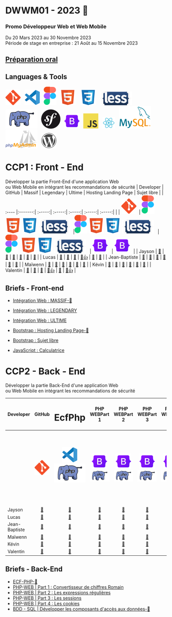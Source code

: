 # DWWM01 - 2023 👋  
### Promo Développeur Web et Web Mobile  
Du 20 Mars 2023 au 30 Novembre 2023  
Période de stage en entreprise : 21 Août au 15 Novembre 2023  

## [Préparation oral](https://github.com/AFCI-DWWM01-2023/PRESENTATION.git)

## Languages & Tools  
![imgGit](./profile/img/git.svg)&nbsp;&nbsp;
![imgVscode](./profile/img/vscode.svg)&nbsp;&nbsp;
![imgFigma](./profile/img/figma.svg)&nbsp;&nbsp;
![imgHtml](./profile/img/html.svg) &nbsp;&nbsp;
![imgCSS](./profile/img/css.svg)&nbsp;&nbsp;
![imgLess](./profile/img/less-1.svg)&nbsp;&nbsp; 
![imgPhp](./profile/img/php2.svg)&nbsp;&nbsp;
![imgSymfony](./profile/img/symfony.svg)&nbsp;&nbsp;
![imgBootStrap](./profile/img/bootstrap.svg)&nbsp;&nbsp; 
![imgJs](./profile/img/javascript.svg)&nbsp;&nbsp;
![imgReact](./profile/img/react.svg)&nbsp;&nbsp;
![imgMySql](./profile/img/mysql1.svg)&nbsp;&nbsp;
![imgPhpMyAdmin](./profile/img/PhpMyAdmin.svg)&nbsp;&nbsp;
![imgWordpress](./profile/img/wordpress.svg) 

# CCP1 : Front - End    
Développer la partie Front-End d'une application Web   
ou Web Mobile en intégrant les recommandations de sécurité
| Developer | GitHub | Massif | Legendary | Ultime | Hosting Landing Page |  Sujet libre |
| :---- |:-------:| :-----:| :-----:| :-----:| :-----:| :-----:|
|  |  ![imgGit](./profile/img/git.svg)&nbsp;  |  ![imgFigma](./profile/img/figma.svg)&nbsp; ![imgHtml](./profile/img/html.svg)&nbsp;![imgCSS](./profile/img/css.svg) ![imgLess](./profile/img/less-1.svg)&nbsp;&nbsp;|![imgFigma](./profile/img/figma.svg)&nbsp;![imgHtml](./profile/img/html.svg)&nbsp;![imgCSS](./profile/img/css.svg) ![imgLess](./profile/img/less-1.svg)&nbsp;&nbsp; | ![imgFigma](./profile/img/figma.svg)&nbsp; ![imgHtml](./profile/img/html.svg)&nbsp;![imgCSS](./profile/img/css.svg) ![imgLess](./profile/img/less-1.svg)&nbsp;&nbsp; | ![imgBootStrap](./profile/img/bootstrap.svg)&nbsp;&nbsp; | ![imgBootStrap](./profile/img/bootstrap.svg)&nbsp;&nbsp; |
| Jayson  | <a href="https://github.com/Gazon-unlimited">🔗</a> |   <a href="https://github.com/AFCI-DWWM01-2023/MASSIF-JAY-B.git">🔗</a> |  <a href="https://github.com/AFCI-DWWM01-2023/LEGENDARY-JAY-B.git">🔗</a> |  <a href="#">🔗</a> |  <a href="https://github.com/AFCI-DWWM01-2023/Hosting-JAY-B.git">🔗</a> |  <a href="#">🔗</a> |
| Lucas  | <a href="https://github.com/LucasDEKINDT">🔗</a>     |   <a href="https://github.com/AFCI-DWWM01-2023/MASSIF-LD.git">🔗</a> |  <a href="https://github.com/AFCI-DWWM01-2023/LegendaryLD.git">🔗</a> |  <a href="https://github.com/AFCI-DWWM01-2023/ULTIMATE_LD.git">🔗👍</a> |  <a href="https://github.com/AFCI-DWWM01-2023/HOSTINGLD.git">🔗</a> |  <a href="#">🔗</a> | 
| Jean-Baptiste  | <a href="https://github.com/jubeyds">🔗</a>  |   <a href="https://github.com/jubeyds/Massif.git">🔗</a> |  <a href="https://github.com/AFCI-DWWM01-2023/LegendaryJB.git">🔗</a> |  <a href="#">🔗</a> |  <a href="https://github.com/AFCI-DWWM01-2023/Hosting-JBDS.git">🔗</a> |  <a href="#">🔗</a> |
| Maïwenn  | <a href="https://github.com/MaiwL">🔗</a>          |   <a href="https://github.com/AFCI-DWWM01-2023/MASSIF-ML.git">🔗</a> | <a href="https://github.com/AFCI-DWWM01-2023/LegendaryML.git">🔗</a> |  <a href="#">🔗</a> |  <a href="https://github.com/AFCI-DWWM01-2023/HostingML.git">🔗</a> |  <a href="#">🔗</a> |
| Kévin  | <a href="https://github.com/kvnlblc">🔗</a>          |   <a href="https://github.com/AFCI-DWWM01-2023/MassifKL.git">🔗</a> |  <a href="#">🔗</a> |  <a href="#">🔗</a> |  <a href="https://github.com/AFCI-DWWM01-2023/HostingKL.git">🔗</a> |  <a href="#">🔗</a> |
| Valentin  | <a href="https://github.com/vquersin">🔗</a>          |    <a href="https://github.com/AFCI-DWWM01-2023/MASSIF-VQ.git">🔗</a> | <a href="https://github.com/AFCI-DWWM01-2023/LEGENDARY-VQ.git">🔗</a> |  <a href="https://github.com/AFCI-DWWM01-2023/ULTIME-VQ.git">🔗👍</a> |  <a href="https://github.com/AFCI-DWWM01-2023/HOSTING-VQ.git">🔗</a> |  <a href="https://github.com/AFCI-DWWM01-2023/Sujet-Libre-VQ.git">🔗👍</a> |


## Briefs - Front-end

- [Intégration Web : MASSIF-🚩](https://github.com/AFCI-DWWM01-2023/MASSIF)

- [Intégration Web : LEGENDARY](https://github.com/AFCI-DWWM01-2023/LEGENDARY)

- [Intégration Web : ULTIME](https://github.com/AFCI-DWWM01-2023/ULTIME)

- [Bootstrap : Hosting Landing Page-🚩](https://github.com/AFCI-DWWM01-2023/Hosting)

- [Bootstrap : Sujet libre](https://github.com/AFCI-DWWM01-2023/SujetLibre.git)

- [JavaScript : Calculatrice](https://github.com/AFCI-DWWM01-2023/Brief_Calculatrice.git)


# CCP2 - Back - End
Développer la partie Back-End d'une application Web  
ou Web Mobile en intégrant les recommandations de sécurité  

| Developer |GitHub| <h1>EcfPhp</h1> | PHP WEBPart 1|PHP WEBPart 2 | PHP WEBPart 3 | PHP-WEBPart 4 | BDD - RPG |CasseAuto|Projet<br/>Bibliothèque|
| --------- |:------:|:-----:|:-----:|:-----:|:-----:|:-----:|:-----:|:-----:|:-----:|
||![imgGit](./profile/img/git.svg)|![imgVscode](./profile/img/vscode.svg)![imgBootStrap](./profile/img/php2.svg)&nbsp;&nbsp;&nbsp;&nbsp;&nbsp;|![imgBootStrap](./profile/img/bootstrap.svg)![imgPhp](./profile/img/php2.svg)| ![imgBootStrap](./profile/img/bootstrap.svg)![imgPhp](./profile/img/php2.svg)| ![imgBootStrap](./profile/img/bootstrap.svg)![imgPhp](./profile/img/php2.svg)| ![imgBootStrap](./profile/img/bootstrap.svg)![imgPhp](./profile/img/php2.svg)|![imgMySql](./profile/img/mysql1.svg)|![imgFigma](./profile/img/figma.svg)![imgBootStrap](./profile/img/bootstrap.svg)![imgMySql](./profile/img/mysql1.svg)![imgPhp](./profile/img/php2.svg)|![imgFigma](./profile/img/figma.svg)![imgBootStrap](./profile/img/bootstrap.svg)![imgMySql](./profile/img/mysql1.svg)![imgPhp](./profile/img/php2.svg)|
| Jayson  | <a href="https://github.com/Gazon-unlimited">🔗</a> |   <a href="https://github.com/AFCI-DWWM01-2023/ECF-PHP-BREMENT-Jayson.git">🔗</a> |  <a href="https://github.com/AFCI-DWWM01-2023/phpProcedura_JayB.git">🔗</a> | <a href="https://github.com/AFCI-DWWM01-2023/phpProcedura_JayB.git">🔗</a> | <a href="https://github.com/AFCI-DWWM01-2023/phpProcedura_JayB.git">🔗</a> | <a href="https://github.com/AFCI-DWWM01-2023/phpProcedura_JayB.git">🔗</a> | <a href="https://github.com/AFCI-DWWM01-2023/requeteSQL_JayB.git">🔗</a> |❌|
| Lucas  | <a href="https://github.com/LucasDEKINDT">🔗</a>     |   <a href="https://github.com/AFCI-DWWM01-2023/ECF-PHP-DEKINDT-Lucas.git">🔗</a> |  <a href="https://github.com/AFCI-DWWM01-2023/phpProcedura_LD.git">🔗</a> | <a href="https://github.com/AFCI-DWWM01-2023/phpProcedura_LD.git">🔗</a> | <a href="https://github.com/AFCI-DWWM01-2023/phpProcedura_LD.git">🔗</a> | <a href="https://github.com/AFCI-DWWM01-2023/phpProcedura_LD.git">🔗</a> | <a href="https://github.com/AFCI-DWWM01-2023/RPG-LD.git">🔗</a> |
| Jean-Baptiste  | <a href="https://github.com/jubeyds">🔗</a>  |   <a href="https://github.com/AFCI-DWWM01-2023/ECF-PHP-DESOUSA-JB.git">🔗</a> |  <a href="#">🔗</a> | <a href="#">🔗</a> | <a href="#">🔗</a> | <a href="#">🔗</a> | <a href="https://github.com/AFCI-DWWM01-2023/RPG-JBDS.git">🔗</a> |❌|
| Maïwenn  | <a href="https://github.com/MaiwL">🔗</a>          |   <a href="https://github.com/AFCI-DWWM01-2023/ECF-PHP-Lemaire-Maiwenn.git">🔗</a> | <a href="https://github.com/AFCI-DWWM01-2023/phpProcedural_ML.git">🔗</a> | <a href="https://github.com/AFCI-DWWM01-2023/phpProcedural_ML.git">🔗</a> | <a href="https://github.com/AFCI-DWWM01-2023/phpProcedural_ML.git">🔗</a> | <a href="https://github.com/AFCI-DWWM01-2023/phpProcedural_ML.git">🔗</a> | <a href="https://github.com/AFCI-DWWM01-2023/RPG_ML.git">🔗</a> |❌|
| Kévin  | <a href="https://github.com/kvnlblc">🔗</a>          |   <a href="https://github.com/AFCI-DWWM01-2023/ECF-PHP-LIBLANC-Kevin.git">🔗</a> |  <a href="https://github.com/AFCI-DWWM01-2023/phpprocedural_KL.git">🔗</a> | <a href="https://github.com/AFCI-DWWM01-2023/phpprocedural_KL.git">🔗</a> | <a href="https://github.com/AFCI-DWWM01-2023/phpprocedural_KL.git">🔗</a> | <a href="https://github.com/AFCI-DWWM01-2023/phpprocedural_KL.git">🔗</a> | <a href="https://github.com/AFCI-DWWM01-2023/RPG_KL.git">🔗</a> |
| Valentin  | <a href="https://github.com/vquersin">🔗</a>          |    <a href="https://github.com/AFCI-DWWM01-2023/ECP_PHP_quersin_valentin.git">🔗</a> | <a href="https://github.com/AFCI-DWWM01-2023/PhpProcedura_VQ.git">🔗</a> | <a href="https://github.com/AFCI-DWWM01-2023/PhpProcedura_VQ.git">🔗</a> | <a href="https://github.com/AFCI-DWWM01-2023/PhpProcedura_VQ.git">🔗</a> | <a href="https://github.com/AFCI-DWWM01-2023/PhpProcedura_VQ.git">🔗</a> | <a href="https://github.com/AFCI-DWWM01-2023/RPG_VQ.git">🔗</a> |❌|

## Briefs - Back-End  

- [ECF-PHP-🚩](https://github.com/AFCI-DWWM01-2023/ECF-PHP)
- [PHP-WEB | Part 1 : Convertisseur de chiffres Romain](https://github.com/AFCI-DWWM01-2023/CONVERTISSEUR.git)
- [PHP-WEB | Part 2 : Les expressions régulières](https://github.com/AFCI-DWWM01-2023/REGEX.git)
- [PHP-WEB | Part 3 : Les sessions](https://github.com/AFCI-DWWM01-2023/SESSION.git)
- [PHP-WEB | Part 4 : Les cookies](https://github.com/AFCI-DWWM01-2023/COOKIES.git)  
- [BDD - SQL | Développer les composants d'accès aux données-🚩](https://github.com/AFCI-DWWM01-2023/Brief_RPG.git)





<!--
https://github.com/AFCI-DWWM01-2023/MASSIF-VQ.git

https://github.com/AFCI-DWWM01-2023/MASSIF-ML.git

**Here are some ideas to get you started:**
- [Massif](https://github.com/AFCI-DWWM01-2023/MASSIF)

🙋‍♀️ A short introduction - what is your organization all about?
🌈 Contribution guidelines - how can the community get involved?
👩‍💻 Useful resources - where can the community find your docs? Is there anything else the community should know?
🍿 Fun facts - what does your team eat for breakfast?
🧙 Remember, you can do mighty things with the power of [Markdown](https://docs.github.com/github/writing-on-github/getting-started-with-writing-and-formatting-on-github/basic-writing-and-formatting-syntax)
✔️
-->
